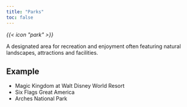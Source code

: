 ```yaml
---
title: "Parks"
toc: false
---
```


<i class="bigIcon">{{< icon "park" >}}</i>

A designated area for recreation and enjoyment often featuring natural landscapes, attractions and facilities. 

## Example
* Magic Kingdom at Walt Disney World Resort
* Six Flags Great America
* Arches National Park